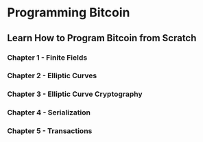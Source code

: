 # Programming Bitcoin
## Learn How to Program Bitcoin from Scratch

### Chapter 1 - Finite Fields
### Chapter 2 - Elliptic Curves
### Chapter 3 - Elliptic Curve Cryptography
### Chapter 4 - Serialization
### Chapter 5 - Transactions
